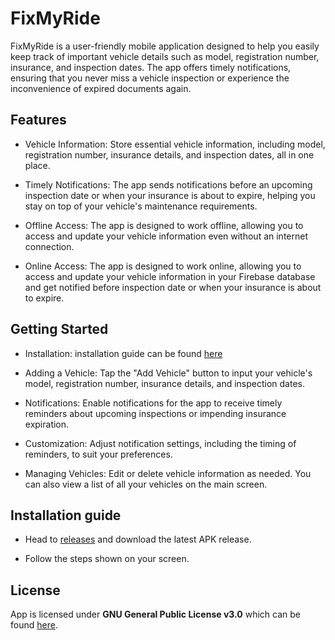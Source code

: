 # FixMyRide

FixMyRide is a user-friendly mobile application designed to help you easily keep track of important vehicle details such as model, registration number, insurance, and inspection dates. The app offers timely notifications, ensuring that you never miss a vehicle inspection or experience the inconvenience of expired documents again.

## Features

- Vehicle Information: Store essential vehicle information, including model, registration number, insurance details, and inspection dates, all in one place.

- Timely Notifications: The app sends notifications before an upcoming inspection date or when your insurance is about to expire, helping you stay on top of your vehicle's maintenance requirements.

- Offline Access: The app is designed to work offline, allowing you to access and update your vehicle information even without an internet connection.

- Online Access: The app is designed to work online, allowing you to access and update your vehicle information in your Firebase database and get notified before inspection date or when your insurance is about to expire.

## Getting Started

- Installation: installation guide can be found [here](#installation-guide)

- Adding a Vehicle: Tap the "Add Vehicle" button to input your vehicle's model, registration number, insurance details, and inspection dates.

- Notifications: Enable notifications for the app to receive timely reminders about upcoming inspections or impending insurance expiration.

- Customization: Adjust notification settings, including the timing of reminders, to suit your preferences.

- Managing Vehicles: Edit or delete vehicle information as needed. You can also view a list of all your vehicles on the main screen.


## Installation guide

- Head to [releases](https://github.com/Jumpeee/fix-my-ride/releases) and download the latest APK release.

- Follow the steps shown on your screen.


## License

App is licensed under **GNU General Public License v3.0** which can be found [here](https://github.com/Jumpeee/fix-my-ride/blob/main/LICENSE).
